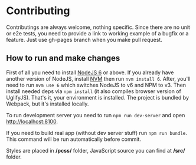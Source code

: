 # Contributing

Contributings are always welcome, nothing specific. Since there are no unit or e2e tests, you need to provide a link to working example of a bugfix or a feature. Just use gh-pages branch when you make pull request.

## How to run and make changes

First of all you need to install [NodeJS 6](https://nodejs.org/en/) or above. If you already have another version of NodeJS, install [NVM](https://github.com/creationix/nvm) then run ``nvm install 6``. After, you'll need to run ``nvm use 6`` which switches NodeJS to v6 and NPM to v3. Then install needed deps via ``npm install`` (it also compiles browser version of UglifyJS). That's it, your environment is installed. The project is bundled by Webpack, but it's installed locally.

To run development server you need to run ``npm run dev-server`` and open [http://localhost:8100](http://localhost:8100).

If you need to build real app (without dev server stuff) run ``npm run bundle``. This command will be run automatically before commit.

Styles are placed in **/pcss/** folder, JavaScript source you can find at **/src/** folder.
